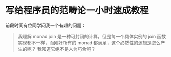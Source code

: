 # 写给程序员的范畴论一小时速成教程

前段时间有位同学问我一个有趣的问题：

> 我理解 monad join 是一种可封闭的计算，但是每一个具体实例的 join 函数实现都不一样，而刚好所有的 monad 都满足，这个必然性的逻辑是怎么产生的呢？ 我知道它绝不是人为巧合吧？


